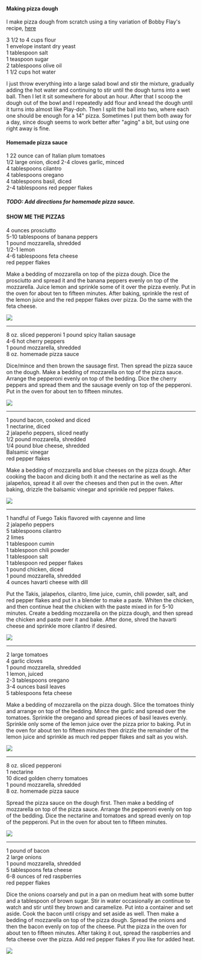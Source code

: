 #### Making pizza dough

I make pizza dough from scratch using a tiny variation of Bobby Flay's recipe, [here](https://www.epicurious.com/recipes/member/views/pizza-dough-bobby-flay-5b711de44e722a4f20884ace)

3 1/2 to 4 cups flour  
1 envelope instant dry yeast  
1 tablespoon salt  
1 teaspoon sugar  
2 tablespoons olive oil  
1 1/2 cups hot water  

I just throw everything into a large salad bowl and stir the mixture, gradually adding the hot water and continuing to stir until the dough turns into a wet ball. Then I let it sit somewhere for about an hour. After that I scoop the dough out of the bowl and I repeatedly add flour and knead the dough until it turns into almost like Play-doh. Then I split the ball into two, where each one should be enough for a 14" pizza. Sometimes I put them both away for a day, since dough seems to work better after "aging" a bit, but using one right away is fine.

#### Homemade pizza sauce

1 22 ounce can of Italian plum tomatoes  
1/2 large onion, diced
2-4 cloves garlic, minced  
4 tablespoons cilantro  
4 tablespoons oregano  
4 tablespoons basil, diced  
2-4 tablespoons red pepper flakes  

##### TODO: Add directions for homemade pizza sauce.


#### SHOW ME THE PIZZAS

4 ounces prosciutto  
5-10 tablespoons of banana peppers  
1 pound mozzarella, shredded  
1/2-1 lemon  
4-6 tablespoons feta cheese  
red pepper flakes  

Make a bedding of mozzarella on top of the pizza dough. Dice the prosciutto and spread it and the banana peppers evenly on top of the mozzarella. Juice lemon and sprinkle some of it over the pizza evenly. Put in the oven for about ten to fifteen minutes. After baking, sprinkle the rest of the lemon juice and the red pepper flakes over pizza. Do the same with the feta cheese.

![](./images/prosciutto_banana_peppers_pizza.jpg)

<hr />

8 oz. sliced pepperoni
1 pound spicy Italian sausage  
4-6 hot cherry peppers  
1 pound mozzarella, shredded  
8 oz. homemade pizza sauce  

Dice/mince and then brown the sausage first. Then spread the pizza sauce on the dough. Make a bedding of mozzarella on top of the pizza sauce. Arrange the pepperoni evenly on top of the bedding. Dice the cherry peppers and spread them and the sausage evenly on top of the pepperoni. Put in the oven for about ten to fifteen minutes.

![](./images/pepperoni_sausage_cherry_peppers_pizza.jpg)

<hr />

1 pound bacon, cooked and diced  
1 nectarine, diced  
2 jalapeño peppers, sliced neatly  
1/2 pound mozzarella, shredded  
1/4 pound blue cheese, shredded  
Balsamic vinegar  
red pepper flakes  

Make a bedding of mozzarella and blue cheeses on the pizza dough. After cooking the bacon and dicing both it and the nectarine as well as the jalapeños, spread it all over the cheeses and then put in the oven. After baking, drizzle the balsamic vinegar and sprinkle red pepper flakes.

![](./images/bacon_nectarine_jalapeno_pizza.jpg)

<hr />

1 handful of Fuego Takis flavored with cayenne and lime  
2 jalapeño peppers  
5 tablespoons cilantro  
2 limes  
1 tablespoon cumin  
1 tablespoon chili powder  
1 tablespoon salt  
1 tablespoon red pepper flakes  
1 pound chicken, diced  
1 pound mozzarella, shredded  
4 ounces havarti cheese with dill  

Put the Takis, jalapeños, cilantro, lime juice, cumin, chili powder, salt, and red pepper flakes and put in a blender to make a paste. Whiten the chicken, and then continue heat the chicken with the paste mixed in for 5-10 minutes. Create a bedding mozzarella on the pizza dough, and then spread the chicken and paste over it and bake. After done, shred the havarti cheese and sprinkle more cilantro if desired.

![](./images/chicken_takis_pizza.jpg)

<hr />

2 large tomatoes  
4 garlic cloves  
1 pound mozzarella, shredded  
1 lemon, juiced  
2-3 tablespoons oregano  
3-4 ounces basil leaves  
5 tablespoons feta cheese  

Make a bedding of mozzarella on the pizza dough. Slice the tomatoes thinly and arrange on top of the bedding. Mince the garlic and spread over the tomatoes. Sprinkle the oregano and spread pieces of basil leaves evenly. Sprinkle only some of the lemon juice over the pizza prior to baking. Put in the oven for about ten to fifteen minutes then drizzle the remainder of the lemon juice and sprinkle as much red pepper flakes and salt as you wish.

![](./images/tomato_garlic_basil_pizza.jpg)

<hr />

8 oz. sliced pepperoni  
1 nectarine  
10 diced golden cherry tomatoes  
1 pound mozzarella, shredded  
8 oz. homemade pizza sauce  

Spread the pizza sauce on the dough first. Then make a bedding of mozzarella on top of the pizza sauce. Arrange the pepperoni evenly on top of the bedding. Dice the nectarine and tomatoes and spread evenly on top of the pepperoni. Put in the oven for about ten to fifteen minutes.

![](./images/nectarine_pepperoni_pizza.jpg)

<hr />

1 pound of bacon  
2 large onions  
1 pound mozzarella, shredded  
5 tablespoons feta cheese  
6-8 ounces of red raspberries  
red pepper flakes  

Dice the onions coarsely and put in a pan on medium heat with some butter and a tablespoon of brown sugar. Stir in water occasionally an continue to watch and stir until they brown and caramelize. Put into a container and set aside. Cook the bacon until crispy and set aside as well. Then make a bedding of mozzarella on top of the pizza dough. Spread the onions and then the bacon evenly on top of the cheese. Put the pizza in the oven for about ten to fifteen minutes. After taking it out, spread the raspberries and feta cheese over the pizza. Add red pepper flakes if you like for added heat.

![](./images/raspberry_pizza.jpg)
